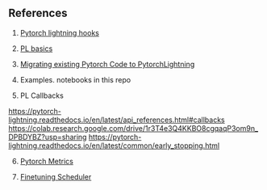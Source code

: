 ## References

1. [Pytorch lightning hooks ](https://pytorch-lightning.readthedocs.io/en/stable/_modules/pytorch_lightning/core/hooks.html)

2. [PL basics](https://github.com/Lightning-AI/lightning/tree/master/examples/pl_basics)

3. [Migrating existing Pytorch Code to PytorchLightning](https://pytorch-lightning.readthedocs.io/en/stable/starter/converting.html)

4. Examples. notebooks in this repo

5. PL Callbacks

https://pytorch-lightning.readthedocs.io/en/latest/api_references.html#callbacks
https://colab.research.google.com/drive/1r3T4e3Q4KKBO8cgqaqP3om9n_DPBDYBZ?usp=sharing
https://pytorch-lightning.readthedocs.io/en/latest/common/early_stopping.html

6. [Pytorch Metrics](https://torchmetrics.readthedocs.io/en/stable/)

7. [Finetuning Scheduler](https://pytorch-lightning.readthedocs.io/en/stable/notebooks/lightning_examples/finetuning-scheduler.html)
